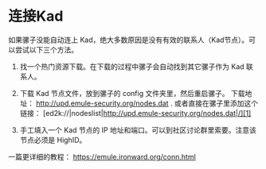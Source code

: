 # 连接Kad

如果骡子没能自动连上 Kad，绝大多数原因是没有有效的联系人（Kad节点）。可以尝试以下三个方法。

1. 找一个热门资源下载。在下载的过程中骡子会自动找到其它骡子作为 Kad 联系人。

2. 下载 Kad 节点文件，放到骡子的 config 文件夹里，然后重启骡子。
   下载地址： http://upd.emule-security.org/nodes.dat .
   或者直接在骡子里添加这个链接： [ed2k://|nodeslist|http://upd.emule-security.org/nodes.dat|/][1]

3. 手工填入一个 Kad 节点的 IP 地址和端口。可以到社区讨论群里索要。注意该节点必须是 HighID。

一篇更详细的教程： https://emule.ironward.org/conn.html

[1]: ed2k://|nodeslist|http://upd.emule-security.org/nodes.dat|/

